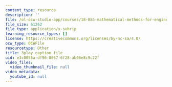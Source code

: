 ```yaml
---
content_type: resource
description: ''
file: /ol-ocw-studio-app/courses/18-086-mathematical-methods-for-engineers-ii-spring-2006/e3c0055adf9680576f28ab06e8c9c22f_fpwsw7SdkyY.srt
file_size: 61262
file_type: application/x-subrip
learning_resource_types: []
license: https://creativecommons.org/licenses/by-nc-sa/4.0/
ocw_type: OCWFile
resourcetype: Other
title: 3play caption file
uid: e3c0055a-df96-8057-6f28-ab06e8c9c22f
video_files:
  video_thumbnail_file: null
video_metadata:
  youtube_id: null
---
```

